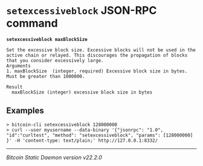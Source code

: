 `setexcessiveblock` JSON-RPC command
====================================

**`setexcessiveblock maxBlockSize`**

```
Set the excessive block size. Excessive blocks will not be used in the active chain or relayed. This discourages the propagation of blocks that you consider excessively large.
Arguments
1. maxBlockSize  (integer, required) Excessive block size in bytes.  Must be greater than 1000000.

Result
  maxBlockSize (integer) excessive block size in bytes
```

Examples
--------

```
> bitcoin-cli setexcessiveblock 128000000
> curl --user myusername --data-binary '{"jsonrpc": "1.0", "id":"curltest", "method": "setexcessiveblock", "params": [128000000] }' -H 'content-type: text/plain;' http://127.0.0.1:8332/
```

***

*Bitcoin Static Daemon version v22.2.0*
